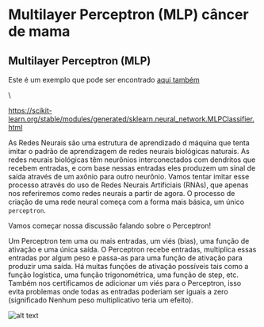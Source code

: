 # Multilayer Perceptron (MLP) câncer de mama

## Multilayer Perceptron (MLP)

Este é um exemplo que pode ser encontrado [aqui também](https://www.youtube.com/watch?v=YH0HuJd-nj8)

\\

https://scikit-learn.org/stable/modules/generated/sklearn.neural_network.MLPClassifier.html


As Redes Neurais são uma estrutura de aprendizado d máquina que tenta imitar o padrão de aprendizagem de redes neurais biológicas naturais. As redes neurais biológicas têm neurônios interconectados com dendritos que recebem entradas, e com base nessas entradas eles produzem um sinal de saída através de um axônio para outro neurônio. Vamos tentar imitar esse processo através do uso de Redes Neurais Artificiais (RNAs), que apenas nos referiremos como redes neurais a partir de agora. O processo de criação de uma rede neural começa com a forma mais básica, um único ``perceptron``.   


Vamos começar nossa discussão falando sobre o Perceptron! 

Um Perceptron tem uma ou mais entradas, um viés (bias), uma função de ativação e uma única saída. O Perceptron recebe entradas, multiplica essas entradas por algum peso e passa-as para uma função de ativação para produzir uma saída. Há muitas funções de ativação possíveis tais como a função logística, uma função trigonométrica, uma função de step, etc. Também nos certificamos de adicionar um viés para o Perceptron, isso evita problemas onde todas as entradas poderiam ser iguais a zero (significado Nenhum peso multiplicativo teria um efeito).



![alt text](https://miro.medium.com/max/1250/1*cuTSPlTq0a_327iTPJyD-Q.png)
